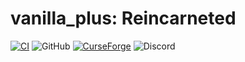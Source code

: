 # vanilla_plus: Reincarneted

[![CI](https://github.com/thereapr/reincarnated_mod/workflows/CI/badge.svg)](https://github.com/thereapr/reincarnated_mod/actions/workflows/gradle_ci.yml)
![GitHub](https://img.shields.io/github/last-commit/thereapr/reincarnated_mod?logo=git&logoColor=FFFFFF)
[![CurseForge](https://img.shields.io/badge/dynamic/json?color=e04e14&label=CurseForge%20downloads&query=downloadCount&url=https%3A%2F%2Faddons-ecs.forgesvc.net%2Fapi%2Fv2%2Faddon%2F373693&cacheSeconds=3600&logo=curseforge)](https://www.curseforge.com/minecraft/mc-mods/vanilla_plus-mod-that-time-i-got-reincarnated-as-a-slime)
![Discord](https://img.shields.io/discord/831767201966456852.svg?color=7289DA&label=discord&logo=discord&logoColor=FFFFFF)
